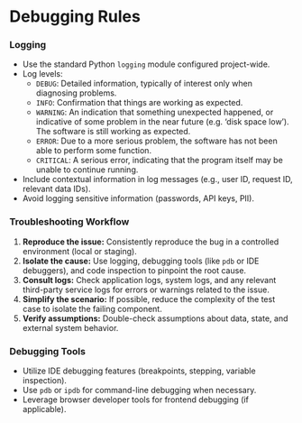 # Debugging Rules

### Logging
- Use the standard Python `logging` module configured project-wide.
- Log levels:
    - `DEBUG`: Detailed information, typically of interest only when diagnosing problems.
    - `INFO`: Confirmation that things are working as expected.
    - `WARNING`: An indication that something unexpected happened, or indicative of some problem in the near future (e.g. ‘disk space low’). The software is still working as expected.
    - `ERROR`: Due to a more serious problem, the software has not been able to perform some function.
    - `CRITICAL`: A serious error, indicating that the program itself may be unable to continue running.
- Include contextual information in log messages (e.g., user ID, request ID, relevant data IDs).
- Avoid logging sensitive information (passwords, API keys, PII).

### Troubleshooting Workflow
1. **Reproduce the issue:** Consistently reproduce the bug in a controlled environment (local or staging).
2. **Isolate the cause:** Use logging, debugging tools (like `pdb` or IDE debuggers), and code inspection to pinpoint the root cause.
3. **Consult logs:** Check application logs, system logs, and any relevant third-party service logs for errors or warnings related to the issue.
4. **Simplify the scenario:** If possible, reduce the complexity of the test case to isolate the failing component.
5. **Verify assumptions:** Double-check assumptions about data, state, and external system behavior.

### Debugging Tools
- Utilize IDE debugging features (breakpoints, stepping, variable inspection).
- Use `pdb` or `ipdb` for command-line debugging when necessary.
- Leverage browser developer tools for frontend debugging (if applicable).
